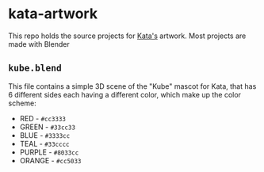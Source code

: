 # kata-artwork

This repo holds the source projects for [Kata's](https://kata.guide) artwork. Most projects are made with Blender


## `kube.blend`

This file contains a simple 3D scene of the "Kube" mascot for Kata, that has 6 different sides each having a different color, which make up the color scheme:


  * RED - `#cc3333`
  * GREEN - `#33cc33`
  * BLUE - `#3333cc`
  * TEAL - `#33cccc`
  * PURPLE - `#8033cc`
  * ORANGE - `#cc5033`



